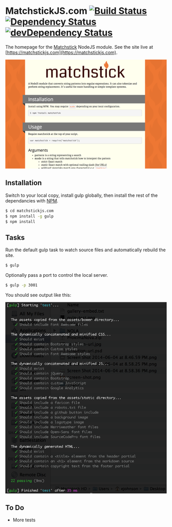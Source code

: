 MatchstickJS.com [![Build Status](https://travis-ci.org/edj-boston/matchstickjs-com.svg?branch=master)](https://travis-ci.org/edj-boston/matchstickjs-com) [![Dependency Status](https://david-dm.org/edj-boston/matchstickjs-com.svg)](https://david-dm.org/edj-boston/matchstickjs-com) [![devDependency Status](https://david-dm.org/edj-boston/matchstickjs-com/dev-status.svg)](https://david-dm.org/edj-boston/matchstickjs-com#info=devDependencies)
================

The homepage for the [Matchstick](https://www.npmjs.org/package/matchstick) NodeJS module. See the site live at [https://matchstickjs.com](https://matchstickjs.com).

![Screen Shot](/src/misc/screen-shot.png)


Installation
------------

Switch to your local copy, install gulp globally, then install the rest of the dependancies with [NPM](https://www.npmjs.org/).

```sh
$ cd matchstickjs.com
$ npm install -g gulp
$ npm install
```


Tasks
-----

Run the default gulp task to watch source files and automatically rebuild the site.

```sh
$ gulp
```

Optionally pass a port to control the local server.

```sh
$ gulp -p 3001
```
You should see output like this:

![Gulp Test](/src/misc/gulp-test.png)


To Do
-----

* More tests
